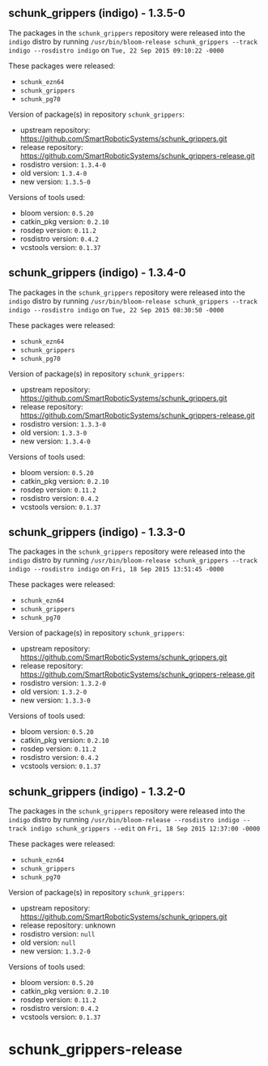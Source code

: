 ## schunk_grippers (indigo) - 1.3.5-0

The packages in the `schunk_grippers` repository were released into the `indigo` distro by running `/usr/bin/bloom-release schunk_grippers --track indigo --rosdistro indigo` on `Tue, 22 Sep 2015 09:10:22 -0000`

These packages were released:
- `schunk_ezn64`
- `schunk_grippers`
- `schunk_pg70`

Version of package(s) in repository `schunk_grippers`:
- upstream repository: https://github.com/SmartRoboticSystems/schunk_grippers.git
- release repository: https://github.com/SmartRoboticSystems/schunk_grippers-release.git
- rosdistro version: `1.3.4-0`
- old version: `1.3.4-0`
- new version: `1.3.5-0`

Versions of tools used:
- bloom version: `0.5.20`
- catkin_pkg version: `0.2.10`
- rosdep version: `0.11.2`
- rosdistro version: `0.4.2`
- vcstools version: `0.1.37`


## schunk_grippers (indigo) - 1.3.4-0

The packages in the `schunk_grippers` repository were released into the `indigo` distro by running `/usr/bin/bloom-release schunk_grippers --track indigo --rosdistro indigo` on `Tue, 22 Sep 2015 08:30:50 -0000`

These packages were released:
- `schunk_ezn64`
- `schunk_grippers`
- `schunk_pg70`

Version of package(s) in repository `schunk_grippers`:
- upstream repository: https://github.com/SmartRoboticSystems/schunk_grippers.git
- release repository: https://github.com/SmartRoboticSystems/schunk_grippers-release.git
- rosdistro version: `1.3.3-0`
- old version: `1.3.3-0`
- new version: `1.3.4-0`

Versions of tools used:
- bloom version: `0.5.20`
- catkin_pkg version: `0.2.10`
- rosdep version: `0.11.2`
- rosdistro version: `0.4.2`
- vcstools version: `0.1.37`


## schunk_grippers (indigo) - 1.3.3-0

The packages in the `schunk_grippers` repository were released into the `indigo` distro by running `/usr/bin/bloom-release schunk_grippers --track indigo --rosdistro indigo` on `Fri, 18 Sep 2015 13:51:45 -0000`

These packages were released:
- `schunk_ezn64`
- `schunk_grippers`
- `schunk_pg70`

Version of package(s) in repository `schunk_grippers`:
- upstream repository: https://github.com/SmartRoboticSystems/schunk_grippers.git
- release repository: https://github.com/SmartRoboticSystems/schunk_grippers-release.git
- rosdistro version: `1.3.2-0`
- old version: `1.3.2-0`
- new version: `1.3.3-0`

Versions of tools used:
- bloom version: `0.5.20`
- catkin_pkg version: `0.2.10`
- rosdep version: `0.11.2`
- rosdistro version: `0.4.2`
- vcstools version: `0.1.37`


## schunk_grippers (indigo) - 1.3.2-0

The packages in the `schunk_grippers` repository were released into the `indigo` distro by running `/usr/bin/bloom-release --rosdistro indigo --track indigo schunk_grippers --edit` on `Fri, 18 Sep 2015 12:37:00 -0000`

These packages were released:
- `schunk_ezn64`
- `schunk_grippers`
- `schunk_pg70`

Version of package(s) in repository `schunk_grippers`:
- upstream repository: https://github.com/SmartRoboticSystems/schunk_grippers.git
- release repository: unknown
- rosdistro version: `null`
- old version: `null`
- new version: `1.3.2-0`

Versions of tools used:
- bloom version: `0.5.20`
- catkin_pkg version: `0.2.10`
- rosdep version: `0.11.2`
- rosdistro version: `0.4.2`
- vcstools version: `0.1.37`


# schunk_grippers-release
